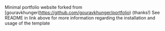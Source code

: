 Minimal portfolio website forked from [gouravkhunger(https://github.com/gouravkhunger/portfolio) (thanks!) 
See README in link above for more information regarding the installation and usage of the template


